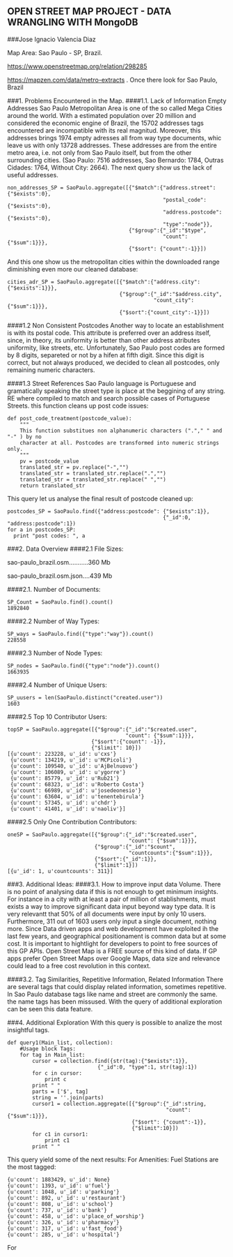 ## OPEN STREET MAP PROJECT - DATA WRANGLING WITH MongoDB
###Jose Ignacio Valencia Diaz

Map Area: Sao Paulo - SP, Brazil.

https://www.openstreetmap.org/relation/298285

https://mapzen.com/data/metro-extracts . Once there look for Sao Paulo, Brazil

###1. Problems Encountered in the Map.
####1.1. Lack of Information Empty Addresses
Sao Paulo Metropolitan Area is one of the so called Mega Cities around the world. With a estimated population over 20 million and considered the economic engine of Brazil, the 15702 addresses tags encountered are incompatible with its real magnitud.
Moreover, this addresses brings 1974 empty adresses all from way type documents, whic leave us with only 13728 addresses. These addresses are from the entire metro area, i.e. not only from Sao Paulo itself, but from the other surrounding cities. 
(Sao Paulo: 7516 addresses, Sao Bernardo: 1784, Outras Cidades: 1764, Without City: 2664).
The next query show us the lack of useful addresses.

    non_addresses_SP = SaoPaulo.aggregate([{"$match":{"address.street":{"$exists":0},
                                                      "postal_code":{"$exists":0},
                                                      "address.postcode":{"$exists":0},
                                                      "type":"node"}},
                                           {"$group":{"_id":"$type",
                                                      "count":{"$sum":1}}},
                                           {"$sort": {"count":-1}}])
And this one show us the metropolitan cities within the downloaded range diminishing even more our cleaned database:

    cities_adr_SP = SaoPaulo.aggregate([{"$match":{"address.city":{"$exists":1}}},
                                        {"$group":{"_id":"$address.city",
                                                   "count_city":{"$sum":1}}},
                                        {"$sort":{"count_city":-1}}])
####1.2 Non Consistent Postcodes
Another way to locate an establishment is with its postal code. This attribute is preferred over an address itself, since, in theory, its uniformity is better than other address atributes uniformity, like streets, etc. Unfortunately, Sao Paulo post codes are formed by 8 digits, separeted or not by a hifen at fifth digit. Since this digit is correct, but not always produced, we decided to clean all postcodes, only remaining numeric characters.

####1.3 Street References
Sao Paulo language is Portuguese and gramatically speaking the street type is place at the beggining of any string. RE where compiled to match and search possible cases of Portuguese Streets.
this function cleans up post code issues:

    def post_code_treatment(postcode_value):
        """
        This function substitues non alphanumeric characters ("."," " and "-" ) by no 
        character at all. Postcodes are transformed into numeric strings only.
        """
        pv = postcode_value
        translated_str = pv.replace("-","")
        translated_str = translated_str.replace(".","")
        translated_str = translated_str.replace(" ","")    
        return translated_str

This query let us analyse the final result of postcode cleaned up:

    postcodes_SP = SaoPaulo.find({"address:postcode": {"$exists":1}},
                                                      {"_id":0, "address:postcode":1})
    for a in postcodes_SP:
      print "post codes: ", a   

###2. Data  Overview
####2.1 File Sizes:

sao-paulo_brazil.osm...........360 Mb

sao-paulo_brazil.osm.json....439 Mb

####2.1. Number of Documents:
    
    SP_Count = SaoPaulo.find().count()
    1892840
####2.2 Number of Way Types:
    
    SP_ways = SaoPaulo.find({"type":"way"}).count()
    228558

####2.3 Number of Node Types:

    SP_nodes = SaoPaulo.find({"type":"node"}).count()
    1663935

####2.4 Number of Unique Users:
    
    SP_uusers = len(SaoPaulo.distinct("created.user"))
    1603
####2.5 Top 10 Contributor Users:
    
    topSP = SaoPaulo.aggregate([{"$group":{"_id":"$created.user",
                                          "count": {"$sum":1}}},
                               {"$sort":{"count": -1}},
                               {"$limit": 10}])
    [{u'count': 223228, u'_id': u'cxs'}
     {u'count': 134219, u'_id': u'MCPicoli'}
     {u'count': 109540, u'_id': u'AjBelnuovo'}
     {u'count': 106089, u'_id': u'ygorre'}
     {u'count': 85779, u'_id': u'Rub21'}
     {u'count': 68323, u'_id': u'Roberto Costa'}
     {u'count': 66989, u'_id': u'josedeonesio'}
     {u'count': 63604, u'_id': u'tenentebirula'}
     {u'count': 57345, u'_id': u'chdr'}
     {u'count': 41401, u'_id': u'naoliv'}]
####2.5 Only One Contribution Contributors:

    oneSP = SaoPaulo.aggregate([{"$group":{"_id":"$created.user",
                                           "count": {"$sum":1}}},
                                {"$group":{"_id":"$count",
                                           "countcounts":{"$sum":1}}},
                                {"$sort":{"_id":1}},
                                {"$limit":1}])
    [{u'_id': 1, u'countcounts': 311}]

###3. Additional Ideas:
####3.1. How to improve input data Volume.
There is no point of analysing data if this is not enough to get minimum insights.
For instance in a city with at least a pair of million of stablishments, must exists a way to improve significant data input beyond way type data.
It is very relevantt that 50% of all documents were input by only 10 users. Furthermore, 311 out of 1603 users only input a single document, nothing more.
Since Data driven apps and web development have exploited ih the last few years, and geographical positionament is common data but at some cost. It is important to hightlight for developers to point to free sources of this GP APIs. Open Street Map is a FREE source of this kind of data. If GP apps prefer Open Street Maps over Google Maps, data size and relevance could lead to a free cost revolution in this context.

####3.2. Tag Similarities, Repetitive Information, Related Information
There are several tags that could display related information, sometimes repetitive. In Sao Paulo database tags like name and street are commonly the same. the name tags has been missused. With the query of additional exploration can be seen this data feature.  

###4. Additional Exploration
With this query is possible to analize the most insightful tags.
    
    def query1(Main_list, collection):
        #Usage block Tags:
        for tag in Main_list:
            cursor = collection.find({str(tag):{"$exists":1}},
                                 {"_id":0, "type":1, str(tag):1})
            for c in cursor:
                print c
            print " "
            parts = ['$', tag]
            string = ''.join(parts)
            cursor1 = collection.aggregate([{"$group":{"_id":string,
                                                       "count":{"$sum":1}}},
                                            {"$sort": {"count":-1}},
                                            {"$limit":10}])
            for c1 in cursor1:
                print c1
            print " "

This query yield some of the next results:
For  Amenities: Fuel Stations are the most tagged:
    
    {u'count': 1883429, u'_id': None}
    {u'count': 1393, u'_id': u'fuel'}
    {u'count': 1048, u'_id': u'parking'}
    {u'count': 892, u'_id': u'restaurant'}
    {u'count': 808, u'_id': u'school'}
    {u'count': 737, u'_id': u'bank'}
    {u'count': 458, u'_id': u'place_of_worship'}
    {u'count': 326, u'_id': u'pharmacy'}
    {u'count': 317, u'_id': u'fast_food'}
    {u'count': 285, u'_id': u'hospital'}
For 
   
